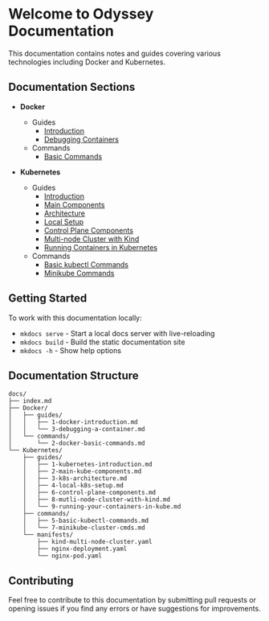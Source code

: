 # Welcome to Odyssey Documentation

This documentation contains notes and guides covering various technologies including Docker and Kubernetes.

## Documentation Sections

* **Docker**
  * Guides
    * [Introduction](Docker/guides/1-docker-introduction.md)
    * [Debugging Containers](Docker/guides/3-debugging-a-container.md)
  * Commands
    * [Basic Commands](Docker/commands/2-docker-basic-commands.md)

* **Kubernetes**
  * Guides
    * [Introduction](Kubernetes/guides/1-kubernetes-introduction.md)
    * [Main Components](Kubernetes/guides/2-main-kube-components.md)
    * [Architecture](Kubernetes/guides/3-k8s-architecture.md)
    * [Local Setup](Kubernetes/guides/4-local-k8s-setup.md)
    * [Control Plane Components](Kubernetes/guides/6-control-plane-components.md)
    * [Multi-node Cluster with Kind](Kubernetes/guides/8-mutli-node-cluster-with-kind.md)
    * [Running Containers in Kubernetes](Kubernetes/guides/9-running-your-containers-in-kube.md)
  * Commands
    * [Basic kubectl Commands](Kubernetes/commands/5-basic-kubectl-commands.md)
    * [Minikube Commands](Kubernetes/commands/7-minikube-cluster-cmds.md)

## Getting Started

To work with this documentation locally:

* `mkdocs serve` - Start a local docs server with live-reloading
* `mkdocs build` - Build the static documentation site
* `mkdocs -h` - Show help options

## Documentation Structure

    docs/
    ├── index.md
    ├── Docker/
    │   ├── guides/
    │   │   ├── 1-docker-introduction.md
    │   │   └── 3-debugging-a-container.md
    │   └── commands/
    │       └── 2-docker-basic-commands.md
    └── Kubernetes/
        ├── guides/
        │   ├── 1-kubernetes-introduction.md
        │   ├── 2-main-kube-components.md
        │   ├── 3-k8s-architecture.md
        │   ├── 4-local-k8s-setup.md
        │   ├── 6-control-plane-components.md
        │   ├── 8-mutli-node-cluster-with-kind.md
        │   └── 9-running-your-containers-in-kube.md
        ├── commands/
        │   ├── 5-basic-kubectl-commands.md
        │   └── 7-minikube-cluster-cmds.md
        └── manifests/
            ├── kind-multi-node-cluster.yaml
            ├── nginx-deployment.yaml
            └── nginx-pod.yaml

## Contributing

Feel free to contribute to this documentation by submitting pull requests or opening issues if you find any errors or have suggestions for improvements.
